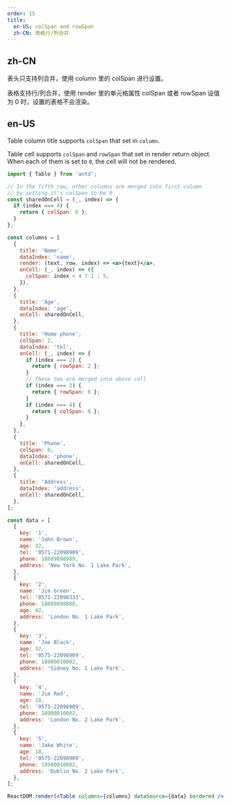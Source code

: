 ```yaml
---
order: 15
title:
  en-US: colSpan and rowSpan
  zh-CN: 表格行/列合并
---
```


## zh-CN

表头只支持列合并，使用 column 里的 colSpan 进行设置。

表格支持行/列合并，使用 render 里的单元格属性 colSpan 或者 rowSpan 设值为 0 时，设置的表格不会渲染。

## en-US

Table column title supports `colSpan` that set in `column`.

Table cell supports `colSpan` and `rowSpan` that set in render return object. When each of them is set to `0`, the cell will not be rendered.

```jsx
import { Table } from 'antd';

// In the fifth row, other columns are merged into first column
// by setting it's colSpan to be 0
const sharedOnCell = (_, index) => {
  if (index === 4) {
    return { colSpan: 0 };
  }
};

const columns = [
  {
    title: 'Name',
    dataIndex: 'name',
    render: (text, row, index) => <a>{text}</a>,
    onCell: (_, index) => ({
      colSpan: index < 4 ? 1 : 5,
    }),
  },
  {
    title: 'Age',
    dataIndex: 'age',
    onCell: sharedOnCell,
  },
  {
    title: 'Home phone',
    colSpan: 2,
    dataIndex: 'tel',
    onCell: (_, index) => {
      if (index === 2) {
        return { rowSpan: 2 };
      }
      // These two are merged into above cell
      if (index === 3) {
        return { rowSpan: 0 };
      }
      if (index === 4) {
        return { colSpan: 0 };
      }
    },
  },
  {
    title: 'Phone',
    colSpan: 0,
    dataIndex: 'phone',
    onCell: sharedOnCell,
  },
  {
    title: 'Address',
    dataIndex: 'address',
    onCell: sharedOnCell,
  },
];

const data = [
  {
    key: '1',
    name: 'John Brown',
    age: 32,
    tel: '0571-22098909',
    phone: 18889898989,
    address: 'New York No. 1 Lake Park',
  },
  {
    key: '2',
    name: 'Jim Green',
    tel: '0571-22098333',
    phone: 18889898888,
    age: 42,
    address: 'London No. 1 Lake Park',
  },
  {
    key: '3',
    name: 'Joe Black',
    age: 32,
    tel: '0575-22098909',
    phone: 18900010002,
    address: 'Sidney No. 1 Lake Park',
  },
  {
    key: '4',
    name: 'Jim Red',
    age: 18,
    tel: '0575-22098909',
    phone: 18900010002,
    address: 'London No. 2 Lake Park',
  },
  {
    key: '5',
    name: 'Jake White',
    age: 18,
    tel: '0575-22098909',
    phone: 18900010002,
    address: 'Dublin No. 2 Lake Park',
  },
];

ReactDOM.render(<Table columns={columns} dataSource={data} bordered />, mountNode);
```

